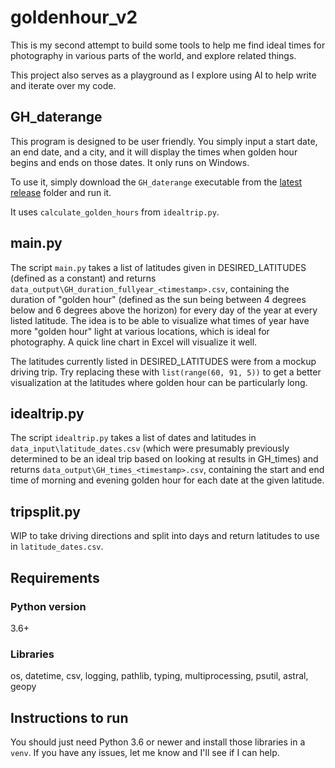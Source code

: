 # goldenhour_v2

This is my second attempt to build some tools to help me find ideal times for photography in various parts of the world, and explore related things.

This project also serves as a playground as I explore using AI to help write and iterate over my code.

## GH_daterange

This program is designed to be user friendly. You simply input a start date, an end date, and a city, and it will display the times when golden hour begins and ends on those dates. It only runs on Windows.

To use it, simply download the `GH_daterange` executable from the [latest release](https://github.com/abcasada/goldenhour_v2/releases/latest) folder and run it.

It uses `calculate_golden_hours` from `idealtrip.py`.

## main.py

The script `main.py` takes a list of latitudes given in DESIRED_LATITUDES (defined as a constant) and returns `data_output\GH_duration_fullyear_<timestamp>.csv`, containing the duration of "golden hour" (defined as the sun being between 4 degrees below and 6 degrees above the horizon) for every day of the year at every listed latitude. The idea is to be able to visualize what times of year have more "golden hour" light at various locations, which is ideal for photography. A quick line chart in Excel will visualize it well.

The latitudes currently listed in DESIRED_LATITUDES were from a mockup driving trip. Try replacing these with `list(range(60, 91, 5))` to get a better visualization at the latitudes where golden hour can be particularly long.

## idealtrip.py

The script `idealtrip.py` takes a list of dates and latitudes in `data_input\latitude_dates.csv` (which were presumably previously determined to be an ideal trip based on looking at results in GH_times) and returns `data_output\GH_times_<timestamp>.csv`, containing the start and end time of morning and evening golden hour for each date at the given latitude.

## tripsplit.py

WIP to take driving directions and split into days and return latitudes to use in `latitude_dates.csv`.

## Requirements

### Python version

3.6+

### Libraries

os, datetime, csv, logging, pathlib, typing, multiprocessing, psutil, astral, geopy

## Instructions to run

You should just need Python 3.6 or newer and install those libraries in a `venv`. If you have any issues, let me know and I'll see if I can help.
